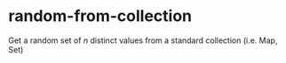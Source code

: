 # random-from-collection
Get a random set of _n_ distinct values from a standard collection (i.e. Map, Set)
